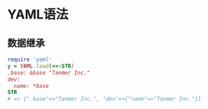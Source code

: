 # YAML语法

## 数据继承

```ruby
require 'yaml'
y = YAML.load(<<-STR)
.base: &base "Tanmer Inc."
dev:
  name: *base
STR
# => {".base"=>"Tanmer Inc.", "dev"=>{"name"=>"Tanmer Inc."}}
```



